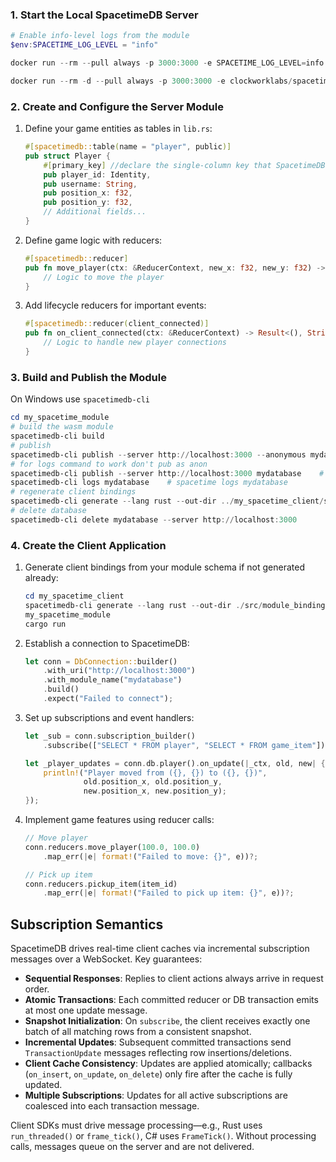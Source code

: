 ### 1. Start the Local SpacetimeDB Server

```powershell
# Enable info-level logs from the module
$env:SPACETIME_LOG_LEVEL = "info"

docker run --rm --pull always -p 3000:3000 -e SPACETIME_LOG_LEVEL=info clockworklabs/spacetime start

docker run --rm -d --pull always -p 3000:3000 -e clockworklabs/spacetime start
```

### 2. Create and Configure the Server Module

1. Define your game entities as tables in `lib.rs`:
   ```rust
   #[spacetimedb::table(name = "player", public)]
   pub struct Player {
       #[primary_key] //declare the single-column key that SpacetimeDB will use for fast lookups
       pub player_id: Identity,
       pub username: String,
       pub position_x: f32,
       pub position_y: f32,
       // Additional fields...
   }
   ```

2. Define game logic with reducers:
   ```rust
   #[spacetimedb::reducer]
   pub fn move_player(ctx: &ReducerContext, new_x: f32, new_y: f32) -> Result<(), String> {
       // Logic to move the player
   }
   ```

3. Add lifecycle reducers for important events:
   ```rust
   #[spacetimedb::reducer(client_connected)]
   pub fn on_client_connected(ctx: &ReducerContext) -> Result<(), String> {
       // Logic to handle new player connections
   }
   ```

### 3. Build and Publish the Module

On Windows use `spacetimedb-cli`

```powershell
cd my_spacetime_module
# build the wasm module
spacetimedb-cli build
# publish
spacetimedb-cli publish --server http://localhost:3000 --anonymous mydatabase    # spacetime publish
# for logs command to work don't pub as anon
spacetimedb-cli publish --server http://localhost:3000 mydatabase    # spacetime publish ...
spacetimedb-cli logs mydatabase    # spacetime logs mydatabase
# regenerate client bindings
spacetimedb-cli generate --lang rust --out-dir ../my_spacetime_client/src/module_bindings --project-path .    # spacetime generate ...
# delete database
spacetimedb-cli delete mydatabase --server http://localhost:3000
```

### 4. Create the Client Application

1. Generate client bindings from your module schema if not generated already:
   ```powershell
   cd my_spacetime_client
   spacetimedb-cli generate --lang rust --out-dir ./src/module_bindings --project-path ../
   my_spacetime_module
   cargo run
   ```

2. Establish a connection to SpacetimeDB:
   ```rust
   let conn = DbConnection::builder()
       .with_uri("http://localhost:3000")
       .with_module_name("mydatabase")
       .build()
       .expect("Failed to connect");
   ```

3. Set up subscriptions and event handlers:
   ```rust
   let _sub = conn.subscription_builder()
       .subscribe(["SELECT * FROM player", "SELECT * FROM game_item"]);
   
   let _player_updates = conn.db.player().on_update(|_ctx, old, new| {
       println!("Player moved from ({}, {}) to ({}, {})",
                old.position_x, old.position_y, 
                new.position_x, new.position_y);
   });
   ```

4. Implement game features using reducer calls:
   ```rust
   // Move player
   conn.reducers.move_player(100.0, 100.0)
       .map_err(|e| format!("Failed to move: {}", e))?;
   
   // Pick up item
   conn.reducers.pickup_item(item_id)
       .map_err(|e| format!("Failed to pick up item: {}", e))?;
   ```

## Subscription Semantics

SpacetimeDB drives real-time client caches via incremental subscription messages over a WebSocket. Key guarantees:

- **Sequential Responses**: Replies to client actions always arrive in request order.
- **Atomic Transactions**: Each committed reducer or DB transaction emits at most one update message.
- **Snapshot Initialization**: On `subscribe`, the client receives exactly one batch of all matching rows from a consistent snapshot.
- **Incremental Updates**: Subsequent committed transactions send `TransactionUpdate` messages reflecting row insertions/deletions.
- **Client Cache Consistency**: Updates are applied atomically; callbacks (`on_insert`, `on_update`, `on_delete`) only fire after the cache is fully updated.
- **Multiple Subscriptions**: Updates for all active subscriptions are coalesced into each transaction message.

Client SDKs must drive message processing—e.g., Rust uses `run_threaded()` or `frame_tick()`, C# uses `FrameTick()`. Without processing calls, messages queue on the server and are not delivered.